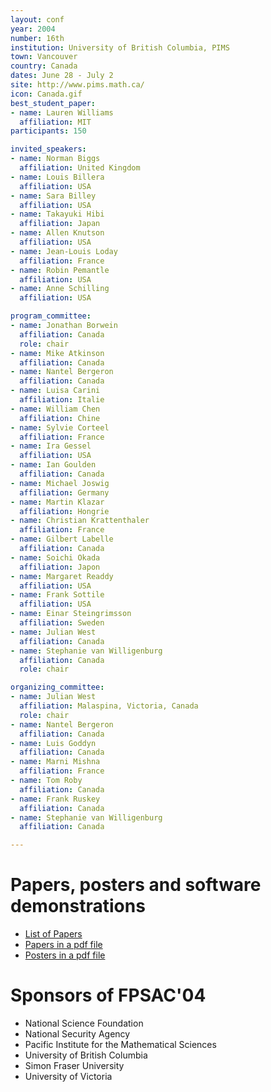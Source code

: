 ```yaml
---
layout: conf
year: 2004
number: 16th
institution: University of British Columbia, PIMS
town: Vancouver
country: Canada
dates: June 28 - July 2
site: http://www.pims.math.ca/
icon: Canada.gif
best_student_paper:
- name: Lauren Williams
  affiliation: MIT
participants: 150

invited_speakers:
- name: Norman Biggs
  affiliation: United Kingdom
- name: Louis Billera
  affiliation: USA
- name: Sara Billey
  affiliation: USA
- name: Takayuki Hibi
  affiliation: Japan
- name: Allen Knutson
  affiliation: USA
- name: Jean-Louis Loday
  affiliation: France
- name: Robin Pemantle
  affiliation: USA
- name: Anne Schilling
  affiliation: USA

program_committee:
- name: Jonathan Borwein
  affiliation: Canada
  role: chair
- name: Mike Atkinson
  affiliation: Canada
- name: Nantel Bergeron
  affiliation: Canada
- name: Luisa Carini
  affiliation: Italie
- name: William Chen
  affiliation: Chine
- name: Sylvie Corteel
  affiliation: France
- name: Ira Gessel
  affiliation: USA
- name: Ian Goulden
  affiliation: Canada
- name: Michael Joswig
  affiliation: Germany
- name: Martin Klazar
  affiliation: Hongrie
- name: Christian Krattenthaler
  affiliation: France
- name: Gilbert Labelle
  affiliation: Canada
- name: Soichi Okada
  affiliation: Japon
- name: Margaret Readdy
  affiliation: USA
- name: Frank Sottile
  affiliation: USA
- name: Einar Steingrimsson
  affiliation: Sweden
- name: Julian West
  affiliation: Canada
- name: Stephanie van Willigenburg
  affiliation: Canada
  role: chair

organizing_committee:
- name: Julian West
  affiliation: Malaspina, Victoria, Canada
  role: chair
- name: Nantel Bergeron
  affiliation: Canada
- name: Luis Goddyn
  affiliation: Canada
- name: Marni Mishna
  affiliation: France
- name: Tom Roby 
  affiliation: Canada
- name: Frank Ruskey
  affiliation: Canada
- name: Stephanie van Willigenburg
  affiliation: Canada

---
```


# Papers, posters and software demonstrations

- <A HREF="articles.html">List of Papers</A>
- <A HREF="papers.pdf">Papers in a pdf file</A>
- <A HREF="posters.pdf">Posters in a pdf file</A>

# Sponsors of FPSAC'04

- National Science Foundation
- National Security Agency
- Pacific Institute for the Mathematical Sciences
- University of British Columbia
- Simon Fraser University
- University of Victoria
